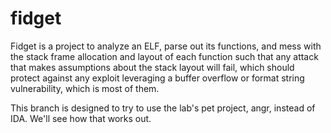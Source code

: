 fidget
======

Fidget is a project to analyze an ELF, parse out its functions, and mess with 
the stack frame allocation and layout of each function such that any attack 
that makes assumptions about the stack layout will fail, which should protect 
against any exploit leveraging a buffer overflow or format string 
vulnerability, which is most of them.

This branch is designed to try to use the lab's pet project, angr, instead of 
IDA. We'll see how that works out.
